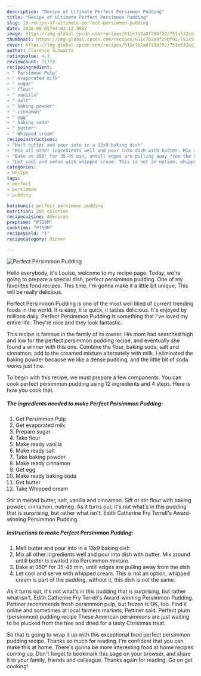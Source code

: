 ```yaml
---
description: "Recipe of Ultimate Perfect Persimmon Pudding"
title: "Recipe of Ultimate Perfect Persimmon Pudding"
slug: 18-recipe-of-ultimate-perfect-persimmon-pudding
date: 2020-08-05T04:03:12.998Z
image: https://img-global.cpcdn.com/recipes/611c7b2a8f29bf92/751x532cq70/perfect-persimmon-pudding-recipe-main-photo.jpg
thumbnail: https://img-global.cpcdn.com/recipes/611c7b2a8f29bf92/751x532cq70/perfect-persimmon-pudding-recipe-main-photo.jpg
cover: https://img-global.cpcdn.com/recipes/611c7b2a8f29bf92/751x532cq70/perfect-persimmon-pudding-recipe-main-photo.jpg
author: Clarence Schwartz
ratingvalue: 4.3
reviewcount: 31779
recipeingredient:
- " Persimmon Pulp"
- " evaporated milk"
- " sugar"
- " flour"
- " vanilla"
- " salt"
- " baking powder"
- " cinnamon"
- " egg"
- " baking soda"
- " butter"
- " Whipped cream"
recipeinstructions:
- "Melt butter and pour into in a 13x9 baking dish"
- "Mix all other ingredients well and pour into dish with butter. Mix around untill butter is swirled into Persimmon mixture."
- "Bake at 350° for 35-45 min, untill edges are pulling away from the dish"
- "Let cool and serve with whipped cream. This is not an option, whipped cream is part of the pudding, without it, this dish is not the same."
categories:
- Recipe
tags:
- perfect
- persimmon
- pudding

katakunci: perfect persimmon pudding 
nutrition: 291 calories
recipecuisine: American
preptime: "PT18M"
cooktime: "PT59M"
recipeyield: "1"
recipecategory: Dinner

---
```



![Perfect Persimmon Pudding](https://img-global.cpcdn.com/recipes/611c7b2a8f29bf92/751x532cq70/perfect-persimmon-pudding-recipe-main-photo.jpg)

Hello everybody, it's Louise, welcome to my recipe page. Today, we're going to prepare a special dish, perfect persimmon pudding. One of my favorites food recipes. This time, I'm gonna make it a little bit unique. This will be really delicious.

Perfect Persimmon Pudding is one of the most well liked of current trending foods in the world. It is easy, it is quick, it tastes delicious. It's enjoyed by millions daily. Perfect Persimmon Pudding is something that I've loved my entire life. They're nice and they look fantastic.

This recipe is famous in the family of its owner. His mom had searched high and low for the perfect persimmon pudding recipe, and eventually she found a winner with this one. Combine the flour, baking soda, salt and cinnamon; add to the creamed mixture alternately with milk. I eliminated the baking powder because we like a dense pudding, and the little bit of soda works just fine.


To begin with this recipe, we must prepare a few components. You can cook perfect persimmon pudding using 12 ingredients and 4 steps. Here is how you cook that.

<!--inarticleads1-->

##### The ingredients needed to make Perfect Persimmon Pudding:

1. Get  Persimmon Pulp
1. Get  evaporated milk
1. Prepare  sugar
1. Take  flour
1. Make ready  vanilla
1. Make ready  salt
1. Take  baking powder
1. Make ready  cinnamon
1. Get  egg
1. Make ready  baking soda
1. Get  butter
1. Take  Whipped cream


Stir in melted butter, salt, vanilla and cinnamon. Sift or stir flour with baking powder, cinnamon, nutmeg. As it turns out, it&#39;s not what&#39;s in this pudding that is surprising, but rather what isn&#39;t. Edith Catherine Fry Terrell&#39;s Award-winning Persimmon Pudding. 

<!--inarticleads2-->

##### Instructions to make Perfect Persimmon Pudding:

1. Melt butter and pour into in a 13x9 baking dish
1. Mix all other ingredients well and pour into dish with butter. Mix around untill butter is swirled into Persimmon mixture.
1. Bake at 350° for 35-45 min, untill edges are pulling away from the dish
1. Let cool and serve with whipped cream. This is not an option, whipped cream is part of the pudding, without it, this dish is not the same.


As it turns out, it&#39;s not what&#39;s in this pudding that is surprising, but rather what isn&#39;t. Edith Catherine Fry Terrell&#39;s Award-winning Persimmon Pudding. Pettiner recommends fresh persimmon pulp, but frozen is OK, too. Find it online and sometimes at local farmers markets, Pettiner said. Perfect plum (persimmon) pudding recipe These American persimmons are just waiting to be plucked from the tree and dried for a tasty Christmas treat. 

So that is going to wrap it up with this exceptional food perfect persimmon pudding recipe. Thanks so much for reading. I'm confident that you can make this at home. There's gonna be more interesting food at home recipes coming up. Don't forget to bookmark this page on your browser, and share it to your family, friends and colleague. Thanks again for reading. Go on get cooking!
